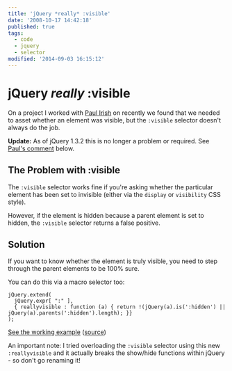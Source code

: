 ```yaml
---
title: 'jQuery *really* :visible'
date: '2008-10-17 14:42:18'
published: true
tags:
  - code
  - jquery
  - selector
modified: '2014-09-03 16:15:12'
---
```

# jQuery *really* :visible

On a project I worked with [Paul Irish](http://paulirish.com/) on recently we found that we needed to asset whether an element was visible, but the <code>:visible</code> selector doesn't always do the job.

<!--more-->

<div class="update"><p><strong>Update:</strong> As of jQuery 1.3.2 this is no longer a problem or required. See <a href="#comment-135222">Paul's comment</a> below.</p></div>

## The Problem with :visible

The <code>:visible</code> selector works fine if you're asking whether the particular element has been set to invisible (either via the <code>display</code> or <code>visibility</code> CSS style).

However, if the element is hidden because a parent element is set to hidden, the <code>:visible</code> selector returns a false positive.

## Solution

If you want to know whether the element is truly visible, you need to step through the parent elements to be 100% sure.

You can do this via a macro selector too:

<pre><code>jQuery.extend(
  jQuery.expr[ ":" ],
  { reallyvisible : function (a) { return !(jQuery(a).is(':hidden') || jQuery(a).parents(':hidden').length); }}
);</code></pre>

[See the working example](https://jsbin.com/ageta) ([source](https://jsbin.com/ageta/edit))

An important note: I tried overloading the <code>:visible</code> selector using this new <code>:reallyvisible</code> and it actually breaks the show/hide functions within jQuery - so don't go renaming it!
